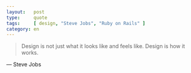 ```yaml
---
layout:   post
type:     quote
tags:     [ design, "Steve Jobs", "Ruby on Rails" ]
category: en
---
```


> Design is not just what it looks like and feels like. Design is how it works.

— Steve Jobs